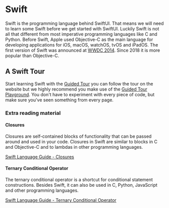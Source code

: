 # Swift

Swift is the programming language behind SwiftUI. That means we will need to learn some Swift before we get started with SwiftUI. Luckily Swift is not all that different from most imperative programming languages like C and Python. Before Swift, Apple used Objective-C
as the main language for developing applications for iOS, macOS, watchOS, tvOS and iPadOS.
The first version of Swift was announced at [WWDC 2014](https://www.youtube.com/watch?v=MO7Ta0DvEWA). Since 2018 it is more popular than Objective-C.

## A Swift Tour

Start learning Swift with the [Guided Tour](https://docs.swift.org/swift-book/documentation/the-swift-programming-language/guidedtour/) you can follow the tour on the website but we highly recommend you make
use of the [Guided Tour Playground](https://docs.swift.org/swift-book/GuidedTour/GuidedTour.playground.zip).
You don't have to experiment with every piece of code, but make sure you've seen something from every page.


### Extra reading material

#### Closures

Closures are self-contained blocks of functionality that can be passed around and used in your code. Closures in Swift are similar to blocks in C and Objective-C and to lambdas in other programming languages.

[Swift Language Guide - Closures](https://docs.swift.org/swift-book/documentation/the-swift-programming-language/closures/)

#### Ternary Conditional Operator

The ternary conditional operator is a shortcut for conditional statement constructions. Besides Swift, it can also be used in C, Python, JavaScript and other programming languages.

[Swift Language Guide - Ternary Conditional Operator](https://docs.swift.org/swift-book/documentation/the-swift-programming-language/basicoperators#Ternary-Conditional-Operator)
